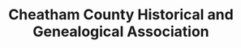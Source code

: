 ---
layout: repo
title: "Cheatham County Historical and Genealogical Association"
id: 5969
permalink: repos/5969/
---